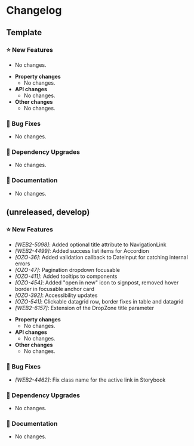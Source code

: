 # Changelog

## Template

### ⭐ New Features

- No changes.

* **Property changes**
  - No changes.
* **API changes**
  - No changes.
* **Other changes**
  - No changes.

### 🐞 Bug Fixes

- No changes.

### 🔨 Dependency Upgrades

- No changes.

### 📔 Documentation

- No changes.

## (unreleased, develop)

### ⭐ New Features

- _[WEB2-5098]_: Added optional title attribute to NavigationLink
- _[WEB2-4499]_: Added success list items for Accordion
- _[OZO-36]_: Added validation callback to DateInput for catching internal errors
- _[OZO-47]_: Pagination dropdown focusable
- _[OZO-411]_: Added tooltips to components
- _[OZO-454]_: Added "open in new" icon to signpost, removed hover border in focusable anchor card
- _[OZO-392]_: Accessibility updates
- _[OZO-541]_: Clickable datagrid row, border fixes in table and datagrid
- _[WEB2-6157]_: Extension of the DropZone title parameter

* **Property changes**
  - No changes.
* **API changes**
  - No changes.
* **Other changes**
  - No changes.

### 🐞 Bug Fixes

- _[WEB2-4462]_: Fix class name for the active link in Storybook

### 🔨 Dependency Upgrades

- No changes.

### 📔 Documentation

- No changes.
